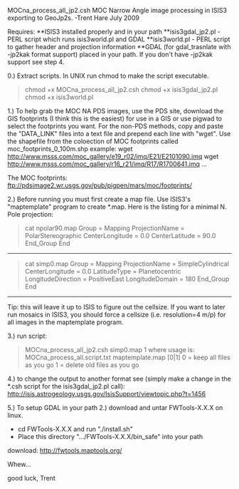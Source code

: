 MOCna_process_all_jp2.csh
MOC Narrow Angle image processing in ISIS3 exporting to GeoJp2s.
-Trent Hare
July 2009


Requires: 
**ISIS3 installed properly and in your path
**isis3gdal_jp2.pl - PERL script which runs isis3world.pl and GDAL
**isis3world.pl - PERL script to gather header and projection information
**GDAL (for gdal_trasnlate with -jp2kak format support) placed in your path.  If you don't have -jp2kak support see step 4.


0.) Extract scripts. In UNIX run chmod to make the script executable. 
>chmod +x MOCna_process_all_jp2.csh 
>chmod +x isis3gdal_jp2.pl
>chmod +x isis3world.pl

1.) To help grab the MOC NA PDS images, use the PDS site, download the GIS footprints (I think this is the easiest) for use in a GIS or use pigwad to select the footprints you want. For the non-PDS methods, copy and paste the "DATA_LINK" files into a text file and prepend each line with "wget". Use the shapefile from
the coloection of MOC footprints called moc_footprints_0_100m.shp
example: 
wget http://www.msss.com/moc_gallery/e19_r02/imq/E21/E2101090.imq 
wget http://www.msss.com/moc_gallery/r16_r21/imq/R17/R1700641.imq 
... 

The MOC footprints: ftp://pdsimage2.wr.usgs.gov/pub/pigpen/mars/moc/footprints/ 


2.) Before running you must first create a map file. 
Use ISIS3's "maptemplate" program to create *.map. Here is the listing for a minimal N. Pole projection: 
>cat npolar90.map 
Group = Mapping 
  ProjectionName  = PolarStereographic 
  CenterLongitude = 0.0 
  CenterLatitude  = 90.0 
End_Group 
End 
--------------------------------------------------------------------------------

>cat simp0.map 
Group = Mapping
  ProjectionName     = SimpleCylindrical
  CenterLongitude    = 0.0
  LatitudeType       = Planetocentric
  LongitudeDirection = PositiveEast
  LongitudeDomain    = 180
End_Group
End
--------------------------------------------------------------------------------


Tip: this will leave it up to ISIS to figure out the cellsize. If you want to later run mosaics in ISIS3, you should force a cellsize (i.e. resolution=4 m/p) for all images in the maptemplate program. 

3.) run script: 
>MOCna_process_all_jp2.csh simp0.map 1 
where usage is: MOCna_process_all.script.txt maptemplate.map [0|1] 
0 = keep all files as you go 
1 = delete old files as you go 

4.) to change the output to another format see (simply make a change in the *.csh script for the isis3gdal_jp2.pl call):
http://isis.astrogeology.usgs.gov/IsisSupport/viewtopic.php?t=1456

5.) To setup GDAL in your path 
2.) download and untar FWTools-X.X.X on linux. 
- cd FWTools-X.X.X and run "./install.sh" 
- Place this directory ".../FWTools-X.X.X/bin_safe" into your path 

download: http://fwtools.maptools.org/ 

Whew...

good luck,
Trent
